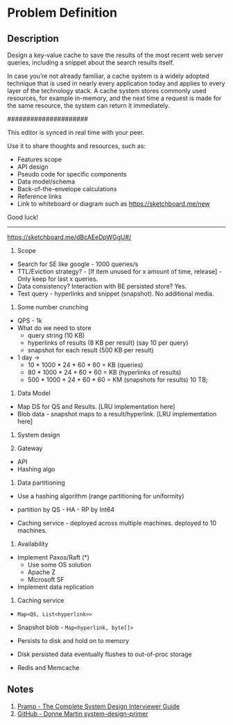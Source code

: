 # Problem Definition

## Description

Design a key-value cache to save the results of the most recent web server queries, including a snippet about the search results itself.

In case you’re not already familiar, a cache system is a widely adopted technique that is used in nearly every application today and applies to every layer of the technology stack. A cache system stores commonly used resources, for example in-memory, and the next time a request is made for the same resource, the system can return it immediately.

#####################

This editor is synced in real time with your peer.

Use it to share thoughts and resources, such as:

- Features scope
- API design
- Pseudo code for specific components
- Data model/schema
- Back-of-the-envelope calculations
- Reference links
- Link to whiteboard or diagram such as https://sketchboard.me/new

Good luck!

*******************

https://sketchboard.me/dBcAEeDpWGgU#/

1. Scope

- Search for SE like google - 1000 queries/s
- TTL/Eviction strategy? - [If item unused for x amount of time, release] - Only keep for last x queries.
- Data consistency? Interaction with BE persisted store? Yes.
- Text query - hyperlinks and snippet (snapshot). No additional media.

1. Some number crunching

- QPS - 1k
- What do we need to store
  - query string (10 KB)
  - hyperlinks of results (8 KB per result) (say 10 per query)
  - snapshot for each result (500 KB per result)
- 1 day ->
  - 10 * 1000 * 24 * 60 * 60 = KB (queries)
  - 80 * 1000 * 24 * 60 * 60 = KB (hyperlinks of results)
  - 500 * 1000 * 24 * 60 * 60 = KM (snapshots for results)
    10 TB;

1. Data Model

- Map DS for QS and Results. [LRU implementation here]
- Blob data - snapshot maps to a result/hyperlink. [LRU implementation here]

1. System design

1. Gateway
- API
- Hashing algo

1. Data partitioning
- Use a hashing algorithm (range partitioning for uniformity)
- partition by QS - HA - RP by Int64
  
- Caching service - deployed across multiple machines.
  deployed to 10 machines.
  
1. Availability

- Implement Paxos/Raft (*)
  - Use some OS solution
  - Apache Z
  - Microsoft SF
- Implement data replication

1. Caching service
- `Map<QS, List<hyperlink>>`
- Snapshot blob - `Map<hyperlink, byte[]>`
  
- Persists to disk and hold on to memory
- Disk persisted data eventually flushes to out-of-proc storage

- Redis and Memcache

## Notes

1. [Pramp - The Complete System Design Interviewer Guide](https://medium.com/@pramp/the-complete-system-design-interviewer-guide-e5d273724db8)
1. [GitHub - Donne Martin system-design-primer](https://github.com/donnemartin/system-design-primer/tree/master/solutions/system_design/query_cache#design-a-key-value-cache-to-save-the-results-of-the-most-recent-web-server-queries)